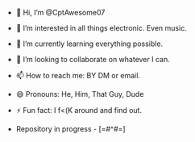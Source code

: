 - 👋 Hi, I’m @CptAwesome07
- 👀 I’m interested in all things electronic. Even music.
- 🌱 I’m currently learning everything possible.
- 💞️ I’m looking to collaborate on whatever I can.
- 📫 How to reach me: BY DM or email.
- 😄 Pronouns: He, Him, That Guy, Dude
- ⚡ Fun fact: I f<(K around and find out.

- Repository in progress -
       [=#^#=]
